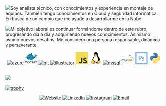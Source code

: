 <img height="30em" src= "https://user-images.githubusercontent.com/89053122/130125690-d8fb9a74-e4b4-4bc9-93ba-ab39029e9d65.png">Soy analista técnico, con conocimientos y experiencia en montaje de equipos. También tengo conocimientos en Cloud y seguridad informática. 
En busca de un cambio que me ayude a desarrollarme en la Nube.

<img height="30em" src= "https://user-images.githubusercontent.com/89053122/130126472-d49870d0-0189-45af-8566-446cfc529cb9.png">Mi objetivo laboral es continuar formándome dentro de este rubro, progresando día a día y adquiriendo nuevos conocimientos. Asimismo asumir nuevos desafíos. 
Me considero una persona responsable, dinámica y perseverante.

<p align="center"> 
  <a href="https://azure.microsoft.com/en-in/" target="_blank"> 
    <img src="https://www.vectorlogo.zone/logos/microsoft_azure/microsoft_azure-icon.svg" alt="azure" width="40" height="40"/>
  </a> 
  <a href="https://www.docker.com/" target="_blank">
    <img src="https://raw.githubusercontent.com/devicons/devicon/master/icons/docker/docker-original-wordmark.svg" alt="docker" width="40" height="40"/>
  </a> 
  <a href="https://git-scm.com/" target="_blank"> 
    <img src="https://www.vectorlogo.zone/logos/git-scm/git-scm-icon.svg" alt="git" width="40" height="40"/>
  </a>
  <a href="https://www.adobe.com/in/products/illustrator.html" target="_blank"> 
    <img src="https://www.vectorlogo.zone/logos/adobe_illustrator/adobe_illustrator-icon.svg" alt="illustrator" width="40" height="40"/>
  </a> 
  <a href="https://developer.mozilla.org/en-US/docs/Web/JavaScript" target="_blank">
    <img src="https://raw.githubusercontent.com/devicons/devicon/master/icons/javascript/javascript-original.svg" alt="javascript" width="40" height="40"/>
  </a> 
  <a href="https://www.linux.org/" target="_blank"> 
    <img src="https://raw.githubusercontent.com/devicons/devicon/master/icons/linux/linux-original.svg" alt="linux" width="40" height="40"/> 
  </a> 
  <a href="https://www.microsoft.com/en-us/sql-server" target="_blank"> 
    <img src="https://www.svgrepo.com/show/303229/microsoft-sql-server-logo.svg" alt="mssql" width="40" height="40"/> 
  </a> 
  <a href="https://www.mysql.com/" target="_blank"> 
    <img src="https://raw.githubusercontent.com/devicons/devicon/master/icons/mysql/mysql-original-wordmark.svg" alt="mysql" width="40" height="40"/> 
  </a> 
  <a href="https://www.photoshop.com/en" target="_blank"> 
    <img src="https://raw.githubusercontent.com/devicons/devicon/master/icons/photoshop/photoshop-line.svg" alt="photoshop" width="40" height="40"/>
  </a> 
  <a href="https://www.python.org" target="_blank"> 
    <img src="https://raw.githubusercontent.com/devicons/devicon/master/icons/python/python-original.svg" alt="python" width="40" height="40"/> 
  </a> 
</p>
<br/>
<a href="https://github.com/LucasAFurno">
  <img height="345em" src="https://github-readme-stats.vercel.app/api?username=LucasAFurno&theme=highcontrast&show_icons=true" /> 
</a>

[![trophy](https://github-profile-trophy.vercel.app/?username=ryo-ma&margin-w=15&theme=onedark)](https://github.com/ryo-ma/github-profile-trophy)

<p align="center">
<a href="https://www.PCLAF.com.ar/"><img alt="Website" src="https://img.shields.io/badge/Website-www.PCLAF.com.ar-blue?style=flat-square&logo=google-chrome"></a>
<a href="https://www.linkedin.com/in/lucasfurno/"><img alt="LinkedIn" src="https://img.shields.io/badge/LinkedIn-Lucas%20Adrian%20Furno-blue?style=flat-square&logo=linkedin"></a>
<a href="https://www.instagram.com/servicepclaf/"><img alt="Instagram" src="https://img.shields.io/badge/Instagram-lucasafurno_-blue?style=flat-square&logo=instagram"></a>
<a href="mailto:lucas.furno@protonmail.com"><img alt="Email" src="https://img.shields.io/badge/Email-lucas.furno@protonmail.com-blue?style=flat-square&logo=gmail"></a>
</p>
